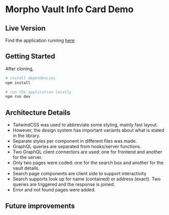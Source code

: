 # Morpho Vault Info Card Demo

## Live Version
Find the application running [here](https://morpho-vault-info-card.vercel.app/)

## Getting Started

After cloning,

```bash
# install dependencies
npm install

# run the application locally
npm run dev
```

## Architecture Details

- TailwindCSS was used to abbreviate some styling, mainly fast layout.
- However, the design system has important variants about what is stated in the
  library.
- Separate styles per component in different files was made.
- GraphQL queries are separated from hooks/server functions.
- Two GraphQL client connectors are used: one for frontend and another for the
  server.
- Only two pages were coded: one for the search box and another for the vault
  details.
- Search page components are client side to support interactivity
- Search supports look up for name (contained) or address (exact). Two queries
  are triggered and the response is joined.
- Error and not found pages were added.
## Future improvements
